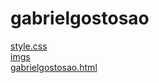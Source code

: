 # gabrielgostosao 
<a href='https://gabrielryanft.github.io/learning/cursoemvideo/htmlecss/css/gabrielgostosao/style.css' target='_blank' rel='next'>style.css</a><br/>
<a href='https://gabrielryanft.github.io/learning/cursoemvideo/htmlecss/css/gabrielgostosao/imgs/' target='_blank' rel='next'>imgs</a><br/>
<a href='https://gabrielryanft.github.io/learning/cursoemvideo/htmlecss/css/gabrielgostosao/gabrielgostosao.html' target='_blank' rel='next'>gabrielgostosao.html</a><br/>

